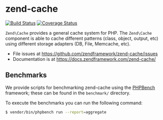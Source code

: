 # zend-cache

[![Build Status](https://secure.travis-ci.org/zendframework/zend-cache.svg?branch=master)](https://secure.travis-ci.org/zendframework/zend-cache)
[![Coverage Status](https://coveralls.io/repos/github/zendframework/zend-cache/badge.svg?branch=master)](https://coveralls.io/github/zendframework/zend-cache?branch=master)

`Zend\Cache` provides a general cache system for PHP. The `Zend\Cache` component
is able to cache different patterns (class, object, output, etc) using different
storage adapters (DB, File, Memcache, etc).


- File issues at https://github.com/zendframework/zend-cache/issues
- Documentation is at https://docs.zendframework.com/zend-cache/

## Benchmarks

We provide scripts for benchmarking zend-cache using the
[PHPBench](https://github.com/phpbench/phpbench) framework; these can be
found in the `benchmark/` directory.

To execute the benchmarks you can run the following command:

```bash
$ vendor/bin/phpbench run --report=aggregate
```
